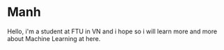 # Manh
Hello, i'm a student at FTU in VN and i hope so i will learn more and more about Machine Learning at here.
